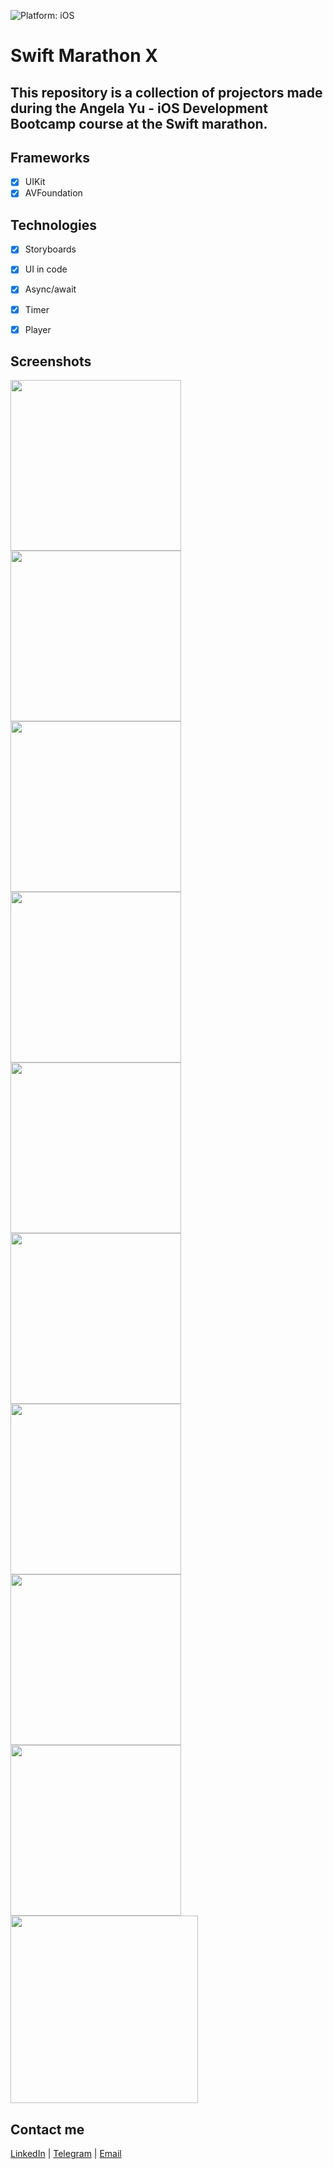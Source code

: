 ![Platform: iOS](https://img.shields.io/badge/Platform-iOS-green.svg)

# Swift Marathon X

## This repository is a collection of projectors made during the Angela Yu - iOS Development Bootcamp course at the Swift marathon.

## Frameworks
- [x] UIKit
- [x] AVFoundation

## Technologies
- [x] Storyboards
- [x] UI in code
- [x] Async/await
- [x] Timer
- [x] Player 


## Screenshots
 <img src="media/rich.png" width="273"/> <img src="media/magicball.png" width="273"/> <img src="media/dice.png" width="273"/> <img src="media/xylo.png" width="273"/> <img src="media/eggs.png" width="273"/> <img src="media/quiz.png" width="273"/> <img src="media/destini.png" width="273"/> <img src="media/bmi.png" width="273"/> <img src="media/tip.png" width="273"/> <img src="media/clima.png" width="300"/>



## Contact me
[LinkedIn](https://www.linkedin.com/in/nikita-semennikov-73a020253/ "https://www.linkedin.com/in/nikita-semennikov-73a020253/") | [Telegram](https://t.me/NikitaAndreevich10 "@NikitaAndreevich10") | [Email](mailto:semennikovna@yandex.ru "semennikovna@yandex.ru")
